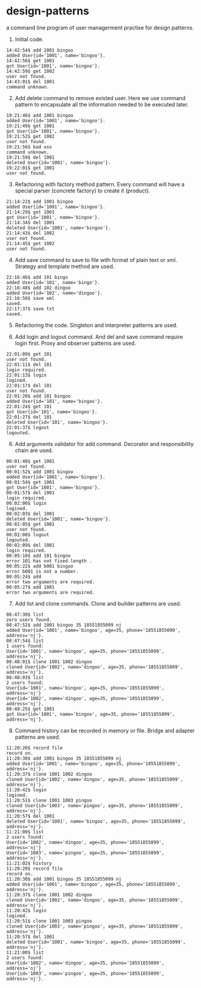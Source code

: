 design-patterns
===============

a command line program of user managerment practise for design patterns.

1. Initial code.

  ```
  14:42:54$ add 1001 bingoo
  added User{id='1001', name='bingoo'}.
  14:42:56$ get 1001
  got User{id='1001', name='bingoo'}.
  14:42:59$ get 1002
  user not found.
  14:43:01$ del 1001
  command unknown.
  ```
2. Add delete command to remove existed user. Here we use command pattern to encapsulate all the information needed to be executed later.

  ```
  19:21:46$ add 1001 bingoo
  added User{id='1001', name='bingoo'}.
  19:21:49$ get 1001
  got User{id='1001', name='bingoo'}.
  19:21:52$ get 1002
  user not found.
  19:21:56$ bad xxx
  command unknown.
  19:21:59$ del 1001
  deleted User{id='1001', name='bingoo'}.
  19:22:01$ get 1001
  user not found.
  ```

3. Refactoring with factory method pattern. Every command will have a special parser (concrete factory) to create it (product).

  ```
  21:14:22$ add 1001 bingoo
  added User{id='1001', name='bingoo'}.
  21:14:29$ get 1001
  got User{id='1001', name='bingoo'}.
  21:14:34$ del 1001
  deleted User{id='1001', name='bingoo'}.
  21:14:43$ del 1002
  user not found.
  21:14:45$ get 1002
  user not found.
  ```

4. Add save command to save to file with format of plain text or xml. Strategy and template method are used.

  ```
  22:16:46$ add 101 bingo
  added User{id='101', name='bingo'}.
  22:16:48$ add 102 dingoo
  added User{id='102', name='dingoo'}.
  22:16:50$ save xml
  saved.
  22:17:37$ save txt
  saved.
  ```

5. Refactoring the code. Singleton and interpreter patterns are used.

6. Add login and logout command. And del and save command require login first. Proxy and observer patterns are used.

  ```
  22:01:09$ get 101
  user not found.
  22:01:11$ del 101
  login required.
  22:01:13$ login
  logined.
  22:01:17$ del 101
  user not found.
  22:01:20$ add 101 bingoo
  added User{id='101', name='bingoo'}.
  22:01:24$ get 101
  got User{id='101', name='bingoo'}.
  22:01:27$ del 101
  deleted User{id='101', name='bingoo'}.
  22:01:37$ logout
  logouted.
  ```
6. Add arguments validator for add command. Decorator and responsibility chain are used.

  ```
  00:01:48$ get 1001
  user not found.
  00:01:52$ add 1001 bingoo
  added User{id='1001', name='bingoo'}.
  00:01:54$ get 1001
  got User{id='1001', name='bingoo'}.
  00:01:57$ del 1001
  login required.
  00:02:00$ login
  logined.
  00:02:03$ del 1001
  deleted User{id='1001', name='bingoo'}.
  00:02:05$ get 1001
  user not found.
  00:02:08$ logout
  logouted.
  00:02:09$ del 1001
  login required.
  00:05:10$ add 101 bingoo
  error 101 has not fixed length .
  00:05:22$ add b001 bingoo
  error b001 is not a number.
  00:05:24$ add
  error two arguments are required.
  00:05:27$ add 1001
  error two arguments are required.
  ```

7. Add list and clone commands. Clone and builder patterns are used.

  ```
  08:47:30$ list
  zero users found.
  08:47:52$ add 1001 bingoo 35 18551855099 nj
  added User{id='1001', name='bingoo', age=35, phone='18551855099', address='nj'}.
  08:47:54$ list
  1 users found:
  User{id='1001', name='bingoo', age=35, phone='18551855099', address='nj'}.
  08:48:01$ clone 1001 1002 dingoo
  cloned User{id='1002', name='dingoo', age=35, phone='18551855099', address='nj'}.
  08:48:03$ list
  2 users found:
  User{id='1001', name='bingoo', age=35, phone='18551855099', address='nj'}
  User{id='1002', name='dingoo', age=35, phone='18551855099', address='nj'}.
  08:48:25$ get 1001
  got User{id='1001', name='bingoo', age=35, phone='18551855099', address='nj'}.
  ```

8. Command history can be recorded in memory or file. Bridge and adapter patterns are used.
  ```
  11:20:20$ record file
  record on.
  11:20:30$ add 1001 bingoo 35 18551855099 nj
  added User{id='1001', name='bingoo', age=35, phone='18551855099', address='nj'}.
  11:20:37$ clone 1001 1002 dingoo
  cloned User{id='1002', name='dingoo', age=35, phone='18551855099', address='nj'}.
  11:20:42$ login
  logined.
  11:20:51$ clone 1001 1003 pingoo
  cloned User{id='1003', name='pingoo', age=35, phone='18551855099', address='nj'}.
  11:20:57$ del 1001
  deleted User{id='1001', name='bingoo', age=35, phone='18551855099', address='nj'}.
  11:21:00$ list
  2 users found:
  User{id='1002', name='dingoo', age=35, phone='18551855099', address='nj'}
  User{id='1003', name='pingoo', age=35, phone='18551855099', address='nj'}.
  11:21:02$ history
  11:20:20$ record file
  record on.
  11:20:30$ add 1001 bingoo 35 18551855099 nj
  added User{id='1001', name='bingoo', age=35, phone='18551855099', address='nj'}.
  11:20:37$ clone 1001 1002 dingoo
  cloned User{id='1002', name='dingoo', age=35, phone='18551855099', address='nj'}.
  11:20:42$ login
  logined.
  11:20:51$ clone 1001 1003 pingoo
  cloned User{id='1003', name='pingoo', age=35, phone='18551855099', address='nj'}.
  11:20:57$ del 1001
  deleted User{id='1001', name='bingoo', age=35, phone='18551855099', address='nj'}.
  11:21:00$ list
  2 users found:
  User{id='1002', name='dingoo', age=35, phone='18551855099', address='nj'}
  User{id='1003', name='pingoo', age=35, phone='18551855099', address='nj'}.
  ```